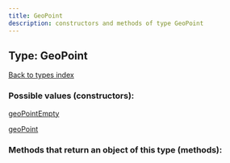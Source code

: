 ```yaml
---
title: GeoPoint
description: constructors and methods of type GeoPoint
---
```

## Type: GeoPoint  
[Back to types index](index.md)



### Possible values (constructors):

[geoPointEmpty](../constructors/geoPointEmpty.md)  

[geoPoint](../constructors/geoPoint.md)  



### Methods that return an object of this type (methods):



